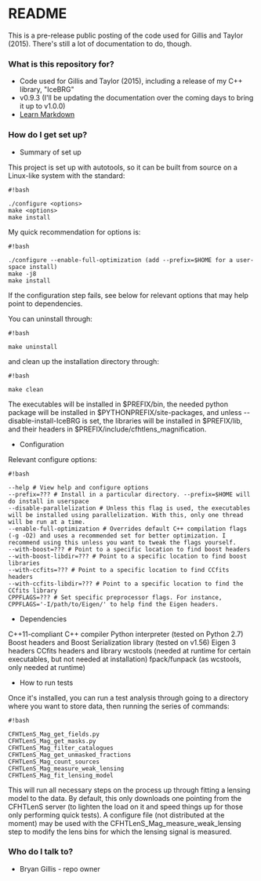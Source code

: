 # README #

This is a pre-release public posting of the code used for Gillis and Taylor (2015). There's still a lot of documentation to do, though.

### What is this repository for? ###

* Code used for Gillis and Taylor (2015), including a release of my C++ library, "IceBRG"
* v0.9.3 (I'll be updating the documentation over the coming days to bring it up to v1.0.0)
* [Learn Markdown](https://bitbucket.org/tutorials/markdowndemo)

### How do I get set up? ###

* Summary of set up

This project is set up with autotools, so it can be built from source on a Linux-like system with the standard:

```
#!bash

./configure <options>
make <options>
make install
```

My quick recommendation for options is:

```
#!bash

./configure --enable-full-optimization (add --prefix=$HOME for a user-space install)
make -j8
make install
```

If the configuration step fails, see below for relevant options that may help point to dependencies.

You can uninstall through:

```
#!bash

make uninstall
```

and clean up the installation directory through:

```
#!bash

make clean
```

The executables will be installed in $PREFIX/bin, the needed python package will be installed in $PYTHONPREFIX/site-packages, and unless --disable-install-IceBRG is set, the libraries will be installed in $PREFIX/lib, and their headers in $PREFIX/include/cfhtlens_magnification.

* Configuration

Relevant configure options:


```
#!bash

--help # View help and configure options
--prefix=??? # Install in a particular directory. --prefix=$HOME will do install in userspace
--disable-parallelization # Unless this flag is used, the executables will be installed using parallelization. With this, only one thread will be run at a time.
--enable-full-optimization # Overrides default C++ compilation flags (-g -O2) and uses a recommended set for better optimization. I recommend using this unless you want to tweak the flags yourself.
--with-boost=??? # Point to a specific location to find boost headers
--with-boost-libdir=??? # Point to a specific location to find boost libraries
--with-ccfits=??? # Point to a specific location to find CCfits headers
--with-ccfits-libdir=??? # Point to a specific location to find the CCfits library
CPPFLAGS=??? # Set specific preprocessor flags. For instance, CPPFLAGS='-I/path/to/Eigen/' to help find the Eigen headers.
```


* Dependencies

C++11-compliant C++ compiler
Python interpreter (tested on Python 2.7)
Boost headers and Boost Serialization library (tested on v1.56)
Eigen 3 headers
CCfits headers and library
wcstools (needed at runtime for certain executables, but not needed at installation)
fpack/funpack (as wcstools, only needed at runtime)

* How to run tests

Once it's installed, you can run a test analysis through going to a directory where you want to store data, then running the series of commands:


```
#!bash

CFHTLenS_Mag_get_fields.py
CFHTLenS_Mag_get_masks.py
CFHTLenS_Mag_filter_catalogues
CFHTLenS_Mag_get_unmasked_fractions
CFHTLenS_Mag_count_sources
CFHTLenS_Mag_measure_weak_lensing
CFHTLenS_Mag_fit_lensing_model

```

This will run all necessary steps on the process up through fitting a lensing model to the data. By default, this only downloads one pointing from the CFHTLenS server (to lighten the load on it and speed things up for those only performing quick tests). A configure file (not distributed at the moment) may be used with the CFHTLenS_Mag_measure_weak_lensing step to modify the lens bins for which the lensing signal is measured.

### Who do I talk to? ###

* Bryan Gillis - repo owner